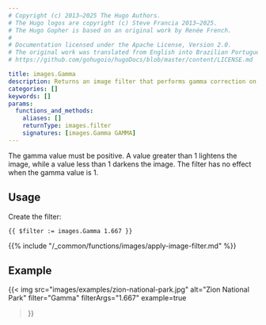 ```yaml
---
# Copyright (c) 2013–2025 The Hugo Authors.
# The Hugo logos are copyright (c) Steve Francia 2013–2025.
# The Hugo Gopher is based on an original work by Renée French.
#
# Documentation licensed under the Apache License, Version 2.0.
# The original work was translated from English into Brazilian Portuguese.
# https://github.com/gohugoio/hugoDocs/blob/master/content/LICENSE.md

title: images.Gamma
description: Returns an image filter that performs gamma correction on an image.
categories: []
keywords: []
params:
  functions_and_methods:
    aliases: []
    returnType: images.filter
    signatures: [images.Gamma GAMMA]
---
```


The gamma value must be positive. A value greater than 1 lightens the image, while a value less than 1 darkens the image. The filter has no effect when the gamma value is&nbsp;1.

## Usage

Create the filter:

```go-html-template
{{ $filter := images.Gamma 1.667 }}
```

{{% include "/_common/functions/images/apply-image-filter.md" %}}

## Example

{{< img
  src="images/examples/zion-national-park.jpg"
  alt="Zion National Park"
  filter="Gamma"
  filterArgs="1.667"
  example=true
>}}
